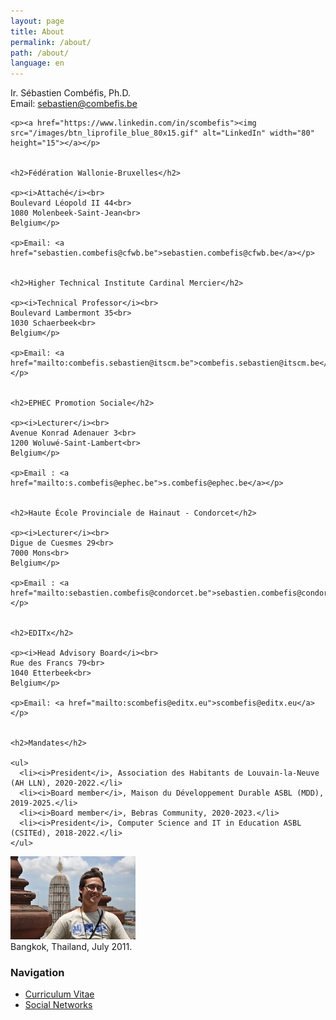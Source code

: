 ```yaml
---
layout: page
title: About
permalink: /about/
path: /about/
language: en
---
```


<div class="page-col-wrapper">
  <div class="page-col page-col-1">
    <p>Ir. Sébastien Combéfis, Ph.D.<br>
    Email: <a href="mailto:sebastien@combefis.be">sebastien@combefis.be</a></p>

    <p><a href="https://www.linkedin.com/in/scombefis"><img src="/images/btn_liprofile_blue_80x15.gif" alt="LinkedIn" width="80" height="15"></a></p>


    <h2>Fédération Wallonie-Bruxelles</h2>

    <p><i>Attaché</i><br>
    Boulevard Léopold II 44<br>
    1080 Molenbeek-Saint-Jean<br>
    Belgium</p>

    <p>Email: <a href="sebastien.combefis@cfwb.be">sebastien.combefis@cfwb.be</a></p>


    <h2>Higher Technical Institute Cardinal Mercier</h2>

    <p><i>Technical Professor</i><br>
    Boulevard Lambermont 35<br>
    1030 Schaerbeek<br>
    Belgium</p>

    <p>Email: <a href="mailto:combefis.sebastien@itscm.be">combefis.sebastien@itscm.be</a></p>


    <h2>EPHEC Promotion Sociale</h2>

    <p><i>Lecturer</i><br>
    Avenue Konrad Adenauer 3<br>
    1200 Woluwé-Saint-Lambert<br>
    Belgium</p>

    <p>Email : <a href="mailto:s.combefis@ephec.be">s.combefis@ephec.be</a></p>


    <h2>Haute École Provinciale de Hainaut - Condorcet</h2>

    <p><i>Lecturer</i><br>
    Digue de Cuesmes 29<br>
    7000 Mons<br>
    Belgium</p>

    <p>Email : <a href="mailto:sebastien.combefis@condorcet.be">sebastien.combefis@condorcet.be</a></p>


    <h2>EDITx</h2>

    <p><i>Head Advisory Board</i><br>
    Rue des Francs 79<br>
    1040 Etterbeek<br>
    Belgium</p>

    <p>Email: <a href="mailto:scombefis@editx.eu">scombefis@editx.eu</a></p>


    <h2>Mandates</h2>

    <ul>
      <li><i>President</i>, Association des Habitants de Louvain-la-Neuve (AH LLN), 2020-2022.</li>
      <li><i>Board member</i>, Maison du Développement Durable ASBL (MDD), 2019-2025.</li>
      <li><i>Board member</i>, Bebras Community, 2020-2023.</li>
      <li><i>President</i>, Computer Science and IT in Education ASBL (CSITEd), 2018-2022.</li>
    </ul>
  </div>
  <div class="page-col page-col-2">
    <p><img src="/images/bangkok.jpg" alt="Bangkok, Thailand, July 2011" width="200" height="133"><br>
    Bangkok, Thailand, July 2011.</p>
    <h3>Navigation</h3>
    <ul class="navigation">
      <li><a href="/about/cv/">Curriculum Vitae</a></li>
      <li><a href="/about/socialnetworks/">Social Networks</a></li>
    </ul>
  </div>
</div>
